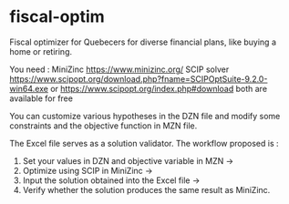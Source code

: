 # fiscal-optim
Fiscal optimizer for Quebecers for diverse financial plans, like buying a home or retiring. 

You need :
MiniZinc https://www.minizinc.org/
SCIP solver https://www.scipopt.org/download.php?fname=SCIPOptSuite-9.2.0-win64.exe or https://www.scipopt.org/index.php#download
both are available for free

You can customize various hypotheses in the DZN file and modify some constraints and the objective function in MZN file.

The Excel file serves as a solution validator. The workflow proposed is :
1. Set your values in DZN and objective variable in MZN ->
2. Optimize using SCIP in MiniZinc ->
3. Input the solution obtained into the Excel file ->
4. Verify whether the solution produces the same result as MiniZinc.